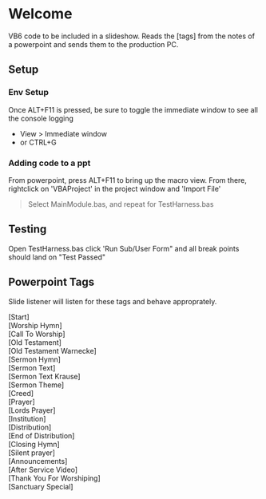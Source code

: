 # Welcome
VB6 code to be included in a slideshow. Reads the [tags] from the notes of a powerpoint and sends them to the production PC.

## Setup

### Env Setup
Once ALT+F11 is pressed, be sure to toggle the immediate window to see all the console logging 
 * View > Immediate window
 * or CTRL+G

### Adding code to a ppt
From powerpoint, press ALT+F11 to bring up the macro view.
From there, rightclick on 'VBAProject' in the project window and 'Import File'
 > Select MainModule.bas, and repeat for TestHarness.bas

## Testing
Open TestHarness.bas
click 'Run Sub/User Form" and all break points should land on "Test Passed"

## Powerpoint Tags

Slide listener will listen for these tags and behave approprately.

[Start]  
[Worship Hymn]  
[Call To Worship]  
[Old Testament]  
[Old Testament Warnecke]  
[Sermon Hymn]  
[Sermon Text]  
[Sermon Text Krause]  
[Sermon Theme]  
[Creed]  
[Prayer]  
[Lords Prayer]  
[Institution]  
[Distribution]  
[End of Distribution]  
[Closing Hymn]  
[Silent prayer]  
[Announcements]  
[After Service Video]  
[Thank You For Worshiping]  
[Sanctuary Special]  
